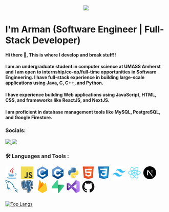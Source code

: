 <div id="header" align="center"><img src="https://media.giphy.com/media/jdPMeyv9rn0hZHh8n9/giphy.gif" width="200"/></div>

# I'm Arman (Software Engineer | Full-Stack Developer)


####  Hi there 👋, This is where I develop and break stuff!! 
#### I am an undergraduate student in computer science at UMASS Amherst and I am open to internship/co-op/full-time opportunities in Software Engineering. I have full-stack experience in building large-scale applications using Java, C, C++, and Python.
#### I have experience building Web applications using JavaScript, HTML, CSS, and frameworks like ReactJS, and NextJS.
#### I am proficient in database management tools like MySQL, PostgreSQL, and Google Firestore.

### Socials: 
<a href="https://www.linkedin.com/in/armanagarwal/"> 
<img src="https://img.shields.io/badge/LinkedIn-0A66C2.svg?style=for-the-badge&logo=LinkedIn&logoColor=white"/>
</a>  
<a href="https://arman-agarwal.github.io">    
  <img src="https://img.shields.io/badge/Portfolio%20-20B2AA?style=for-the-badge"/>
</a>

<br/>



### :hammer_and_wrench: Languages and Tools :  
<div>
  <img src="https://github.com/devicons/devicon/blob/master/icons/java/java-original.svg" title="Java" alt="Java" width="40" height="40"/>&nbsp;
  <img src="https://github.com/devicons/devicon/blob/master/icons/javascript/javascript-original.svg" title="JavaScript" alt="JavaScript" width="40" height="40"/>&nbsp;
  <img src="https://github.com/devicons/devicon/blob/master/icons/c/c-original.svg" title="C" alt="C" width="40" height="40"/>&nbsp;
  <img src="https://github.com/devicons/devicon/blob/master/icons/cplusplus/cplusplus-original.svg" title="C++" alt="C++" width="40" height="40"/>&nbsp;
  <img src="https://github.com/devicons/devicon/blob/master/icons/python/python-original.svg" titlepythonJava" alt="python" width="40" height="40"/>&nbsp;
  <img src="https://github.com/devicons/devicon/blob/master/icons/html5/html5-original.svg" title="html5" alt="html5" width="40" height="40"/>&nbsp;
  <img src="https://github.com/devicons/devicon/blob/master/icons/css3/css3-original.svg" title="css3" alt="css3" width="40" height="40"/>&nbsp;
  <img src="https://github.com/devicons/devicon/blob/master/icons/tailwindcss/tailwindcss-original.svg" title="tailwind" alt="tailwind" width="40" height="40"/>&nbsp;
  <img src="https://github.com/devicons/devicon/blob/master/icons/react/react-original.svg" title="react" alt="react" width="40" height="40"/>&nbsp;
  <img src="https://github.com/devicons/devicon/blob/master/icons/nextjs/nextjs-original.svg" title="Next.js" alt="next.js" width="40" height="40"/>&nbsp;
  <img src="https://github.com/devicons/devicon/blob/master/icons/mysql/mysql-original.svg" title="MySQL" alt="MySQL" width="40" height="40"/>&nbsp;
  <img src="https://github.com/devicons/devicon/blob/master/icons/postgresql/postgresql-original.svg" title="Java" alt="Java" width="40" height="40"/>&nbsp;
  <img src="https://github.com/devicons/devicon/blob/master/icons/firebase/firebase-original.svg" title="Firebase" alt="Firebase" width="40" height="40"/>&nbsp;
  <img src="https://github.com/devicons/devicon/blob/master/icons/supabase/supabase-original.svg" title="Supabase" alt="Supabase" width="40" height="40"/>&nbsp;
  <img src="https://github.com/devicons/devicon/blob/master/icons/visualstudio/visualstudio-original.svg" title="Visual Studio" alt="Visual Studio" width="40" height="40"/>&nbsp;
  <img src="https://github.com/devicons/devicon/blob/master/icons/github/github-original.svg" title="Github" alt="Github" width="40" height="40"/>&nbsp;
  
</div>

### 
[![Top Langs](https://github-readme-stats.vercel.app/api/top-langs/?username=arman-agarwal&layout=compact)](https://github.com/arman-agarwal/github-readme-stats)

<!--[![GitHub Streak](https://streak-stats.demolab.com?user=arman-agarwal)](https://git.io/streak-stats)-->
<!--![Arman's GitHub stats](https://github-readme-stats.vercel.app/api?username=arman-agarwal&show_icons=true&theme=transparent)-->
